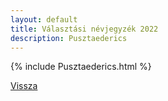 ```yaml
---
layout: default
title: Választási névjegyzék 2022
description: Pusztaederics
---
```


{% include Pusztaederics.html %}

[Vissza](./)